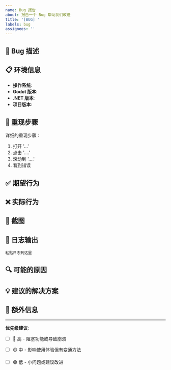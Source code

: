 ```yaml
---
name: Bug 报告
about: 报告一个 Bug 帮助我们改进
title: '[BUG] '
labels: bug
assignees: ''
---
```


## 🐛 Bug 描述

<!-- 清晰简洁地描述这个 Bug -->

## 📋 环境信息

- **操作系统**: <!-- Windows 11 / macOS 14 / Ubuntu 22.04 -->
- **Godot 版本**: <!-- 4.3.0 -->
- **.NET 版本**: <!-- 8.0 -->
- **项目版本**: <!-- v0.1.0 / commit hash -->

## 🔄 重现步骤

详细的重现步骤：

1. 打开 '...'
2. 点击 '....'
3. 滚动到 '....'
4. 看到错误

## ✅ 期望行为

<!-- 描述你期望发生什么 -->

## ❌ 实际行为

<!-- 描述实际发生了什么 -->

## 📸 截图

<!-- 如果适用，添加截图帮助解释问题 -->

## 📝 日志输出

<!-- 粘贴相关的错误日志或控制台输出 -->

```
粘贴日志到这里
```

## 🔍 可能的原因

<!-- 可选：如果你有关于 Bug 原因的想法，请分享 -->

## 💡 建议的解决方案

<!-- 可选：如果你有解决方案的想法，请分享 -->

## 📎 额外信息

<!-- 任何其他可能有用的信息 -->

---

**优先级建议**:
- [ ] 🔴 高 - 阻塞功能或导致崩溃
- [ ] 🟡 中 - 影响使用体验但有变通方法
- [ ] 🟢 低 - 小问题或建议改进

